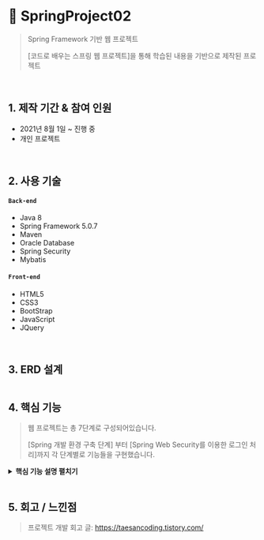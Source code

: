 # :pushpin: SpringProject02
>Spring Framework 기반 웹 프로젝트
>
>[코드로 배우는 스프링 웹 프로젝트]을 통해 학습된 내용을 기반으로 제작된 프로젝트

</br>

## 1. 제작 기간 & 참여 인원
- 2021년 8월 1일 ~ 진행 중
- 개인 프로젝트

</br>

## 2. 사용 기술
#### `Back-end`
  - Java 8
  - Spring Framework 5.0.7
  - Maven
  - Oracle Database
  - Spring Security
  - Mybatis
#### `Front-end`
  - HTML5
  - CSS3
  - BootStrap
  - JavaScript
  - JQuery


</br>

## 3. ERD 설계
![]()


## 4. 핵심 기능
>웹 프로젝트는 총 7단계로 구성되어있습니다.
>
>[Spring 개발 환경 구축 단계] 부터 [Spring Web Security를 이용한 로그인 처리]까지 각 단계별로 기능들을 구현했습니다.

<details>
<summary><b>핵심 기능 설명 펼치기</b></summary>
<div markdown="1">

### 4.1. [스프링 개발 환경 구축](https://github.com/PrimarchAn/SpringProject02/tree/master/ex00)
<details>
<summary><b>세부 설명 펼치기</b></summary>
<div markdown="1">

- **Maven이 사용하는 pom.xml** :pushpin: [코드 확인](https://github.com/PrimarchAn/SpringProject02/blob/master/ex00/pom.xml)
  - 생성된 프로젝트의 라이브러리는 pom.xml 파일을 통해서 관리

<br>

- **servlet-context.xml** :pushpin: [코드 확인](https://github.com/PrimarchAn/SpringProject02/blob/master/ex00/src/main/webapp/WEB-INF/spring/appServlet/servlet-context.xml)
  - 웹과 관련된 스프링 설정파일

<br>

- **root-context.xml** :pushpin: [코드 확인](https://github.com/PrimarchAn/SpringProject02/blob/master/ex00/src/main/webapp/WEB-INF/spring/root-context.xml)
  - 스프링 설정파일

<br>

- **의존성 주입 테스트** :pushpin: [코드 확인](https://github.com/PrimarchAn/SpringProject02/tree/master/ex00/src/main/java/org/taesan/sample)
  - Restaurant 객체 생성 후 그곳에서 근무하는 Chef 객체를 주입하는 예제
  - Spring에서는 생성자를 이용한 주입과 Setter 메서드를 이용한 주입으로 의존성 구현
  - 의존성 주입 설정 방식은 주로 XML이나 Annotation을 이용해 처리

<br>

- **커넥션 풀 설정** :pushpin: [코드 확인](https://github.com/PrimarchAn/SpringProject02/blob/master/ex00/src/main/webapp/WEB-INF/spring/root-context.xml#L23)
  - Java에서는 DataSource라는 인터페이스를 통해 커넥션 풀을 사용
  - DataSource를 통해 매번 데이터베이스와 연결하는 방식이 아닌, 미리 연결을 맺어주고 반환하는 구조를 이요하여 성능 향상을 꾀함
  - 커넥션 풀에는 여러 종류가 있고, spring-jdbc를 이요하는 방식도 있지만 본 프로젝트에서는 HikariCP 이용

<br>

- **MyBatis와 Spring 연동** :pushpin: [코드 확인](https://github.com/PrimarchAn/SpringProject02/blob/master/ex00/src/main/webapp/WEB-INF/spring/root-context.xml#L27)
  - MyBatis는 'SQL 매핑(mapping) 프레임워크'로 분류
  - MyBatis와 Spring 연동을 통해 SQL 처리 속도 향상
  - 개발 편의성 증대를 위해 [Mapper](https://github.com/PrimarchAn/SpringProject02/blob/master/ex00/src/main/resources/org/taesan/mapper/TimeMapper.xml)를 XML과 인터페이스 + Annotation 형태로 작성 

</div>
</details>

### 4.2. [스프링 MVC 설정](https://github.com/PrimarchAn/SpringProject02/tree/master/ex01)
<details>
<summary><b>세부 설명 펼치기</b></summary>
<div markdown="1">

- **스프링MVC의 기본 구조**
  - 스프링MVC 프로젝트를 구성해서 사용한다는 의미는 내부적으로는 root-context.xml로 사용하는 일반 Java 영역(POJO, Plain Old Java Object)과 servlet-context.xml로 설정하는 Web 관련 영역을 같이 연동해서 구동

<br>

- **스프링MVC의 Controller**
  - 스프링MVC를 이용하는 경우 작성되는 `Controller`의 특징
    - `HttpServletRequest`, `HttpServletResponse`를 거의 사용할 필요없이 필요한 기능 구현
    - 다양한 타입의 파라미터 처리, 다양한 타입의 리턴 타입 사용 가능
    - GET방식, POST방식 등 전송 방식에 대한 처리를 어노테이션으로 처리 가능
    - 상속/인터페이스 방식 대신에 어노테이션만으로도 필요한 설정 가능
  - `Controller`의 리턴타입
    - String : jsp를 이용하는 경우에는 jsp 파일의 경로와 파일이름을 나타내기 위해서 사용 :pushpin: [코드 확인](https://github.com/PrimarchAn/SpringProject02/blob/master/ex01/src/main/java/org/taesan/controller/SampleController.java#L111)
    - void : 호출하는 URL과 동일한 이름의 jsp를 의미 :pushpin: [코드 확인](https://github.com/PrimarchAn/SpringProject02/blob/master/ex01/src/main/java/org/taesan/controller/SampleController.java#L131)
    - VO, DTO 타입 : 주로 JSON 타입의 데이터를 만들어서 반환하는 용도로 사용(추가적인 라이브러리 필요) :pushpin: [코드 확인](https://github.com/PrimarchAn/SpringProject02/blob/master/ex01/src/main/java/org/taesan/controller/SampleController.java#L137)
    - ResponseEntity 타입: response할 때 Http 헤더 정보와 내용을 가공하는 용도로 사용(추가적인 라이브러리 필요) :pushpin: [코드 확인](https://github.com/PrimarchAn/SpringProject02/blob/master/ex01/src/main/java/org/taesan/controller/SampleController.java#L150)
    - Model, ModelAndView: Model로 데이터를 반환하거나 화면까지 같이 지정하는 경우에 사용(최근에는 많이 사용 안함)
    - HttpHeaders : 응답에 내용 없이 Http 헤더 메시지만 전달하는 용도로 사용
  - @Controller :pushpin: [코드 확인](https://github.com/PrimarchAn/SpringProject02/blob/master/ex01/src/main/java/org/taesan/controller/SampleController.java#L24)
    - 해당 클래스의 인스턴스를 스프링의 빈으로 등록하고 `Controller`로 사용
    - `<component-scan>`과 같이 활용 :pushpin: [코드 확인](https://github.com/PrimarchAn/SpringProject02/blob/master/ex01/src/main/webapp/WEB-INF/spring/appServlet/servlet-context.xml#L41)
    - 스프링MVC의 `Controller`는 메서드의 파라미터를 자동으로 수집, 변환하는 편리한 기능을 제공
    - Java Beans 규칙에 맞게 작성되어야 함 :pushpin: [코드 확인](https://github.com/PrimarchAn/SpringProject02/blob/master/ex01/src/main/java/org/taesan/domain/SampleDTO.java)
      - 생성자가 없거나 빈 생성자 
      - 올바른 규칙으로 만들어진 `Getter/Setter 메서드`
  - @RequestMapping :pushpin: [코드 확인](https://github.com/PrimarchAn/SpringProject02/blob/master/ex01/src/main/java/org/taesan/controller/SampleController.java#L25)
    - 특정한 URI에 대한 처리를 해당 `Controller`나 메서드에서 처리
    - 스프링 4.3 전까지는 `@RequestMapping( method =‘get’)` 방식으로 사용
    - 스프링 4.3이후에는 `@GetMapping`, `@PostMapping`등으로 간단히 표현 가능
  - `RedirectAttribute`
    - 화면에 한번만 전달되는 파라미터를 처리하는 용도 
    - 내부적으로 `HttpSession 객체`에 담아서 한번만 사용되고, 폐기 


<br>

- **데이터 전달자 역할을 하는 Model**
  - `Controller`의 메서드를 작성할 때는 특별하게 Model이라는 타입을 파라미터로 지정
    - Model 객체는 JSP에 `Controller`에서 생성된 데이터를 담아서 전달하는 역할을 하는 존재
    - JSP와 같은 뷰(View)로 전달해야 하는 데이터를 담아서 보냄
    - 메서드의 파라미터에 Model 타입이 지정된 경우 스프링은 특별하게 Model 타입의 객체를 만들어서 메서드에 주입
    - 모델2 방식에서 사용하는 `request.setAttribute( )`와 유사한 역할
  - `@ModelAttribute`
    - `Controller`에서 메서드의 파라미터는 기본자료형을 제외한 객체형 타입은 다시 화면으로 전달
    - `@ModelAttribute`는 명시적으로 화면에 전달되도록 지정 

</div>
</details>

### 4.3. [기본적인 웹 게시물 관리](https://github.com/PrimarchAn/SpringProject02/tree/master/ex02)
<details>
<summary><b>세부 설명 펼치기</b></summary>
<div markdown="1">

- **웹 프로젝트의 기본 구성**
  - 일반적으로 웹 프로젝트는 3-tier 방식으로 구성(Presentaiton, Business, Persistence)
  - Presentation Tier(화면 계층) : 화면에 보여주는 기술을 사용하는 영역
  - Business Tier(비즈니스 계층) : 순순한 비즈니스 로직을 담고 있는 영역, 고객들이 사용하는 용어를 그대로 메서드에 사용(설계와 고객의 요구 사항이 정확히 일치)
  - Persistence Tier(영속 or 데이터 계층) : 데이터를 어떤 방식으로 보관하고, 사용하는가에 대한 설계가 들어가는 계층
  - Spring MVC 영역은 Presentation Tier를 구성

<br>

- **Create(Insert) 처리**
  - insert만 처리되고 생성된 PK 값을 알 필요가 없는 경우 :pushpin: [코드 확인](https://github.com/PrimarchAn/SpringProject02/blob/master/ex02/src/main/resources/org/taesan/mapper/BoardMapper.xml#L13)
  - insert문이 실행되고 생성된 PK 값을 알아야 하는 경우 :pushpin: [코드 확인](https://github.com/PrimarchAn/SpringProject02/blob/master/ex02/src/main/resources/org/taesan/mapper/BoardMapper.xml#L18)

<br>

- **Read(Select) 처리**
  - insert가 된 데이터를 조회하는 작업은 PK를 이용해서 처리하므로 BoardMapper의 파라미터 역시 BoardVO 클래스의 bno 타입 정보를 이용해서 처리 :pushpin: [코드 확인](https://github.com/PrimarchAn/SpringProject02/blob/master/ex02/src/main/java/org/taesan/mapper/BoardMapper.java#L21)
  - MyBatis는 bno라는 칼럼이 존재하면 인스턴스의 `setBno()`를 호출
  - MyBatis의 모든 파라미터와 리턴 타입의 처리는 `get 파라미터명()`, `set 칼럼명()`의 규칙으로 호출
  - `#{속성}`이 1개만 존재하는 경우에는 별도의 `get 파라미터명()`을 사용하지 않고 처리

<br>

 - **Update 처리**
  - `update()`의 메서드 리턴 타입은 `int`로 지정해서 만일 정상적으로 데이터가 수정되면 1 이상의 값을 가지도록 설계 :pushpin: [코드 확인](https://github.com/PrimarchAn/SpringProject02/blob/master/ex02/src/main/java/org/taesan/mapper/BoardMapper.java#L24)
  - `#{title}`과 같은 부분은 파라미털로 전달된 BoardVO 객체의 `getTitle()`과 같은 메서드들을 호출해서 파라미터들이 처리 :pushpin: [코드 확인](https://github.com/PrimarchAn/SpringProject02/blob/master/ex02/src/main/resources/org/taesan/mapper/BoardMapper.xml#L37)

<br>

- **Delete 처리**
  - 특정한 데이터를 삭제하는 작업은 PK값을 이용해서 처리(조회 작업과 유사) :pushpin: [코드 확인](https://github.com/PrimarchAn/SpringProject02/blob/master/ex02/src/main/java/org/taesan/mapper/BoardMapper.java#L27)
  - 등록, 삭제, 수정과 같은 DML 작업은 '몇건의 데이터가 삭제(혹은 수정)되었는지'를 반환
  - `delete()`의 메서드 리턴 타입은 `int`로 지정해서 만일 정상적으로 데이터가 삭제되면 1 이상의 값을 가지도록 설계 :pushpin: [코드 확인](https://github.com/PrimarchAn/SpringProject02/blob/master/ex02/src/main/java/org/taesan/mapper/BoardMapper.java#L27)

<br>

- **비즈니스 계층 구현과 테스트** :pushpin: [코드 확인](https://github.com/PrimarchAn/SpringProject02/tree/master/ex02/src/main/java/org/taesan/service)
 - 등록 작업의 구현과 테스트 :pushpin: [코드 확인](https://github.com/PrimarchAn/SpringProject02/blob/master/ex02/src/test/java/org/taesan/service/BoardServiceTests.java#L32)
 - 목록(리스트) 작업의 구현과 테스트 :pushpin: [코드 확인](https://github.com/PrimarchAn/SpringProject02/blob/master/ex02/src/test/java/org/taesan/service/BoardServiceTests.java#L45)
 - 조회 작업의 구현과 테스트 :pushpin: [코드 확인](https://github.com/PrimarchAn/SpringProject02/blob/master/ex02/src/test/java/org/taesan/service/BoardServiceTests.java#L52)
 - 삭제/수정 구현과 테스트 :pushpin: [코드 확인](https://github.com/PrimarchAn/SpringProject02/blob/master/ex02/src/test/java/org/taesan/service/BoardServiceTests.java#L58)

<br>

- **프레젠테이션(웹) 계층의 CRUD 구현** :pushpin: [코드 확인](https://github.com/PrimarchAn/SpringProject02/blob/master/ex02/src/main/java/org/taesan/controller/BoardController.java)
  - 목록에 대한 처리와 테스트 :pushpin: [코드 확인](https://github.com/PrimarchAn/SpringProject02/blob/master/ex02/src/test/java/org/taesan/controller/BoardControllerTests.java#L40)
  - 등록 처리와 테스트 :pushpin: [코드 확인](https://github.com/PrimarchAn/SpringProject02/blob/master/ex02/src/test/java/org/taesan/controller/BoardControllerTests.java#L47)
  - 조회 처리와 테스트 :pushpin: [코드 확인](https://github.com/PrimarchAn/SpringProject02/blob/master/ex02/src/test/java/org/taesan/controller/BoardControllerTests.java#L59)
  - 수정 처리와 테스트 :pushpin: [코드 확인](https://github.com/PrimarchAn/SpringProject02/blob/master/ex02/src/test/java/org/taesan/controller/BoardControllerTests.java#L70)
  - 삭제 처리와 테스트 :pushpin: [코드 확인](https://github.com/PrimarchAn/SpringProject02/blob/master/ex02/src/test/java/org/taesan/controller/BoardControllerTests.java#L84)

<br>

- **페이징 처리**
  - XML에서 사용할 수 없는 부등호 사용을 위해 CDATA 섹션 처리 :pushpin: [코드 확인](https://github.com/PrimarchAn/SpringProject02/blob/master/ex02/src/main/resources/org/taesan/mapper/BoardMapper.xml#L45)
  - MyBatis 처리와 테스트 :pushpin: [코드 확인](https://github.com/PrimarchAn/SpringProject02/blob/master/ex02/src/test/java/org/taesan/mapper/BoardMapperTests.java#L88)


</div>
</details>

### 4.4. REST 방식과 Ajax를 이용하는 댓글 처리
<details>
<summary><b>세부 설명 펼치기</b></summary>
<div markdown="1">

</div>
</details>

### 4.5. AOP와 트랜잭션
<details>
<summary><b>세부 설명 펼치기</b></summary>
<div markdown="1">

</div>
</details>

### 4.6. 파일 업로드 처리
<details>
<summary><b>세부 설명 펼치기</b></summary>
<div markdown="1">

</div>
</details>

### 4.7. Spring Web Security를 이용한 로그인 처리
<details>
<summary><b>세부 설명 펼치기</b></summary>
<div markdown="1">

</div>
</details>

</div>
</details>

</br>

## 5. 회고 / 느낀점
>프로젝트 개발 회고 글: https://taesancoding.tistory.com/
